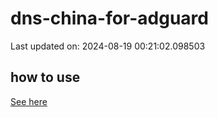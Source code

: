# dns-china-for-adguard

Last updated on: 2024-08-19 00:21:02.098503

## how to use

[See here](https://github.com/AdguardTeam/AdGuardHome/wiki/Configuration#upstreams-from-file)
